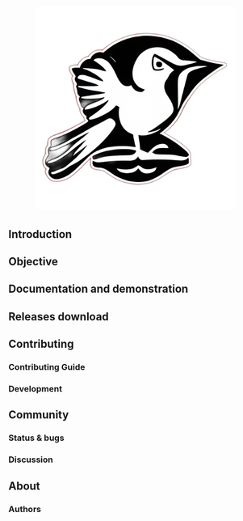 <h1 align="center">
  <img src="./.github/img/logo.png" alt="Apus" width="400" height="400">
</h1>

## Introduction

## Objective

## Documentation and demonstration

## Releases download

## Contributing

### Contributing Guide

### Development

## Community

### Status & bugs

### Discussion

## About

### Authors

